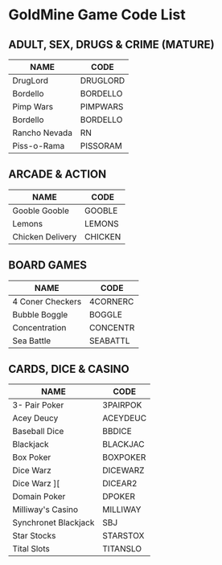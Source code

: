 # GoldMine Game Code List

## ADULT, SEX, DRUGS & CRIME (MATURE)

| NAME | CODE |
| --- | --- |
| DrugLord | DRUGLORD |
| Bordello | BORDELLO |
| Pimp Wars | PIMPWARS |
| Bordello | BORDELLO |
| Rancho Nevada | RN |
| Piss-o-Rama | PISSORAM |


## ARCADE & ACTION

| NAME | CODE |
| --- | --- |
| Gooble Gooble | GOOBLE |
| Lemons | LEMONS |
| Chicken Delivery | CHICKEN |

## BOARD GAMES


| NAME | CODE |
| --- | --- |
| 4 Coner Checkers| 4CORNERC |
| Bubble Boggle | BOGGLE |
| Concentration | CONCENTR |
| Sea Battle | SEABATTL |

## CARDS, DICE & CASINO


| NAME | CODE |
| --- | --- |
| 3- Pair Poker| 3PAIRPOK |
| Acey Deucy | ACEYDEUC |
| Baseball Dice | BBDICE |
| Blackjack | BLACKJAC | 
| Box Poker| BOXPOKER |
| Dice Warz | DICEWARZ |
| Dice Warz \]\[ | DICEAR2 |
| Domain Poker | DPOKER |
| Milliway's Casino | MILLIWAY |
| Synchronet Blackjack | SBJ |
| Star Stocks | STARSTOX |
| Tital Slots | TITANSLO |





